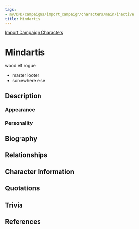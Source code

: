 ```yaml
---
tags:
- my/DND/campaigns/import_campaign/characters/main/inactive
title: Mindartis
---
```


[Import Campaign Characters](/dnd/characters/)

# Mindartis

wood elf rogue

-   master looter
-   somewhere else

## Description

### Appearance

### Personality

## Biography

## Relationships

## Character Information

## Quotations

## Trivia

## References
